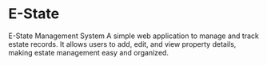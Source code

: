 # E-State
E-State Management System A simple web application to manage and track estate records. It allows users to add, edit, and view property details, making estate management easy and organized.
